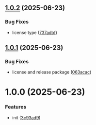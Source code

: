 ## [1.0.2](https://github.com/konzentrik/kirby-calendar-view/compare/v1.0.1...v1.0.2) (2025-06-23)


### Bug Fixes

* license type ([737adbf](https://github.com/konzentrik/kirby-calendar-view/commit/737adbf09064dd69dbcfaee939b2c14b0ffa6d2c))

## [1.0.1](https://github.com/konzentrik/kirby-calendar-view/compare/v1.0.0...v1.0.1) (2025-06-23)


### Bug Fixes

* license and release package ([063acac](https://github.com/konzentrik/kirby-calendar-view/commit/063acac1d88dc75a258b1fc6e6fdf7b1136962a4))

# 1.0.0 (2025-06-23)


### Features

* init ([3c93ad9](https://github.com/konzentrik/kirby-calendar-view/commit/3c93ad99801e09bbe40ad62ac18bc3e48ad7a66c))
